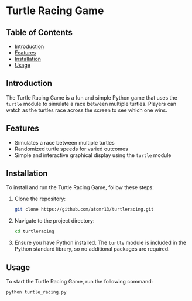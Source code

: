 # Turtle Racing Game

## Table of Contents
- [Introduction](#introduction)
- [Features](#features)
- [Installation](#installation)
- [Usage](#usage)

## Introduction
The Turtle Racing Game is a fun and simple Python game that uses the `turtle` module to simulate a race between multiple turtles. Players can watch as the turtles race across the screen to see which one wins.

## Features
- Simulates a race between multiple turtles
- Randomized turtle speeds for varied outcomes
- Simple and interactive graphical display using the `turtle` module

## Installation
To install and run the Turtle Racing Game, follow these steps:

1. Clone the repository:
    ```bash
    git clone https://github.com/atomr13/turtleracing.git
    ```

2. Navigate to the project directory:
    ```bash
    cd turtleracing
    ```

3. Ensure you have Python installed. The `turtle` module is included in the Python standard library, so no additional packages are required.

## Usage
To start the Turtle Racing Game, run the following command:

```bash
python turtle_racing.py
